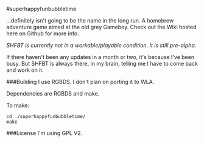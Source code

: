 #superhappyfunbubbletime

...definitely isn't going to be the name in the long run.
A homebrew adventure game aimed at the old grey Gameboy.
Check out the Wiki hosted here on Github for more info.

*SHFBT is currently not in a workable/playable condition. It is still pre-alpha.*

If there haven't been any updates in a month or two, it's because I've been busy. But SHFBT is always there, in my brain, telling me I have to come back and work on it.

###Building
I use RGBDS. I don't plan on porting it to WLA.

Dependencies are RGBDS and make.

To make:

    cd ./superhappyfunbubbletime/
    make

###License
I'm using GPL V2.
